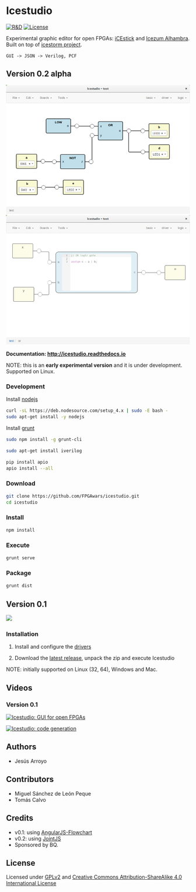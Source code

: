 # Icestudio

[![R&D](https://img.shields.io/badge/-R%26D-brightgreen.svg)](https://github.com/Jesus89/icestudio)
[![License](http://img.shields.io/:license-gpl-blue.svg)](http://opensource.org/licenses/GPL-2.0)

Experimental graphic editor for open FPGAs: [iCEstick](http://www.pighixxx.com/test/portfolio-items/icestick/) and [Icezum Alhambra](https://github.com/FPGAwars/icezum). Built on top of [icestorm project](http://www.clifford.at/icestorm/).

    GUI -> JSON -> Verilog, PCF

## Version 0.2 alpha

<img src="./doc/images/icestudio-0.2-project.png" width="600" align="center">

<img src="./doc/images/icestudio-0.2-block-inspection.png" width="600" align="center">

**Documentation: http://icestudio.readthedocs.io**

NOTE: this is an **early experimental version** and it is under development. Supported on Linux.

### Development

Install [nodejs](https://github.com/nodejs/node)
```bash
curl -sL https://deb.nodesource.com/setup_4.x | sudo -E bash -
sudo apt-get install -y nodejs
```

Install [grunt](http://gruntjs.com/)
```bash
sudo npm install -g grunt-cli
```

```bash
sudo apt-get install iverilog
```

```bash
pip install apio
apio install --all
```

### Download

```bash
git clone https://github.com/FPGAwars/icestudio.git
cd icestudio
```

### Install

```bash
npm install
```

### Execute

```bash
grunt serve
```

### Package

```bash
grunt dist
```

## Version 0.1

![][icestudio-0.1-demo]

### Installation

1. Install and configure the [drivers](https://github.com/FPGAwars/icestudio/wiki/Installing-the-drivers)

2. Download the [latest release](https://github.com/FPGAwars/icestudio/releases), unpack the zip and execute Icestudio

NOTE: initially supported on Linux (32, 64), Windows and Mac.

## Videos

### Version 0.1

[![Icestudio: GUI for open FPGAs](http://img.youtube.com/vi/Okl4Rr_i6Qk/0.jpg)](http://www.youtube.com/watch?v=Okl4Rr_i6Qk "Icestudio: GUI for open FPGAs")

[![Icestudio: code generation](http://img.youtube.com/vi/pG1DsF9MIj0/0.jpg)](http://www.youtube.com/watch?v=pG1DsF9MIj0 "Icestudio: code generation")

## Authors

* Jesús Arroyo

## Contributors

* Miguel Sánchez de León Peque
* Tomás Calvo

## Credits

* v0.1: using [AngularJS-Flowchart](https://github.com/codecapers/AngularJS-FlowChart)
* v0.2: using [JointJS](https://github.com/clientIO/joint)
* Sponsored by BQ.

## License

Licensed under [GPLv2](http://opensource.org/licenses/GPL-2.0) and [Creative Commons Attribution-ShareAlike 4.0 International License](http://creativecommons.org/licenses/by-sa/4.0/)

[icestudio-0.1-demo]: doc/images/icestudio-demo.gif
